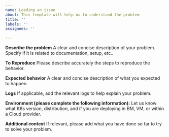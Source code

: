 ```yaml
---
name: Loading an issue
about: This template will help us to understand the problem
title: ''
labels: ''
assignees: ''

---
```


**Describe the problem**
A clear and concise description of your problem. Specify if it is related to documentation, setup, etc..

**To Reproduce**
Please describe accurately the steps to reproduce the behavior.

**Expected behavior**
A clear and concise description of what you expected to happen.

**Logs**
If applicable, add the relevant logs to help explain your problem.

**Environment (please complete the following information):**
Let us know what K8s version, distribution, and if you are deploying in BM, VM, or within a Cloud provider.

**Additional context**
If relevant, please add what you have done so far to try to solve your problem.
